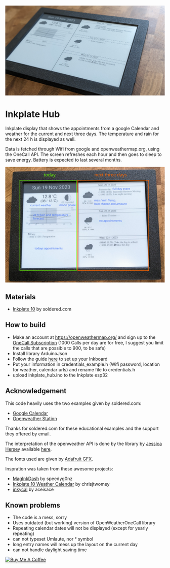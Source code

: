 ![splash](img/splash.png)

# Inkplate Hub

Inkplate display that shows the appointments from a google Calendar and weather for the current and next three days. The temperature and rain for the next 24 h is displayed as well.

Data is fetched through Wifi from google and openweathermap.org, using the OneCall API.
The screen refreshes each hour and then goes to sleep to save energy. Battery is expected to last several months.

![splash](img/info.png)

## Materials

- [Inkplate 10](https://soldered.com/product/inkplate-10-9-7-e-paper-board-copy/) by soldered.com

## How to build

- Make an account at https://openweathermap.org/ and sign up to the [OneCall Subscription](https://openweathermap.org/api/one-call-3) (1000 Calls per day are for free, I suggest you limit the calls that are possible to 900, to be safe)
- Install library ArduinoJson
- Follow the guide [here](https://github.com/SolderedElectronics/Inkplate-Arduino-library) to set up your Inkboard
- Put your information in credentials_example.h (Wifi password, location for weather, calendar urls) and rename file to credentials.h
- upload inkplate_hub.ino to the Inkplate esp32

## Acknowledgement

This code heavily uses the two examples given by soldered.com:

- [Google Calendar](https://github.com/SolderedElectronics/Inkplate-Arduino-library/tree/master/examples/Inkplate10/Projects/Inkplate10_Google_Calendar)
- [Openweather Station](https://github.com/SolderedElectronics/Inkplate-Arduino-library/tree/master/examples/Inkplate10/Projects/Inkplate10_OpenWeather_Station)

Thanks for soldered.com for these educational examples and the support they offered by email.

The interpretation of the openweather API is done by the library by [Jessica Hersey](https://github.com/JHershey69) available [here](https://github.com/JHershey69/OpenWeatherOneCall).

The fonts used are given by [Adafruit GFX](https://github.com/adafruit/Adafruit-GFX-Library).

Inspration was taken from these awesome projects:

- [MagInkDash](https://github.com/speedyg0nz/MagInkDash) by speedyg0nz
- [Inkplate 10 Weather Calendar](https://github.com/chrisjtwomey/inkplate10-weather-cal) by chrisjtwomey
- [inkycal](https://github.com/aceinnolab/Inkycal) by aceisace

## Known problems

- The code is a mess, sorry
- Uses outdated (but working) version of OpenWeatherOneCall library
- Repeating calendar dates will not be displayed (except for yearly repeating)
- can not typeset Umlaute, nor ° symbol
- long entry names will mess up the layout on the current day
- can not handle daylight saving time

<a href="https://www.buymeacoffee.com/dogerber" target="_blank"><img src="https://www.buymeacoffee.com/assets/img/custom_images/orange_img.png" alt="Buy Me A Coffee" style="height: 41px !important;width: 174px !important;box-shadow: 0px 3px 2px 0px rgba(190, 190, 190, 0.5) !important;-webkit-box-shadow: 0px 3px 2px 0px rgba(190, 190, 190, 0.5) !important;" ></a>
